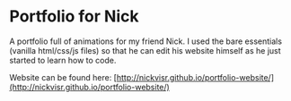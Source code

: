 # Portfolio for Nick

A portfolio full of animations for my friend Nick. I used the bare essentials (vanilla html/css/js files) so that he can edit his website himself as he just started to learn how to code.

Website can be found here:
[http://nickvisr.github.io/portfolio-website/](http://nickvisr.github.io/portfolio-website/)
